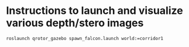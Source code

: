# Instructions to launch and visualize various depth/stero images


`roslaunch qrotor_gazebo spawn_falcon.launch world:=corridor1`
